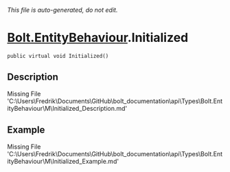 *This file is auto-generated, do not edit.*

# [Bolt.EntityBehaviour](Types/Bolt.EntityBehaviour.md).Initialized
`public virtual void Initialized()`
## Description
Missing File 'C:\Users\Fredrik\Documents\GitHub\bolt_documentation\api\Types\Bolt.EntityBehaviour\M\Initialized_Description.md'
## Example
Missing File 'C:\Users\Fredrik\Documents\GitHub\bolt_documentation\api\Types\Bolt.EntityBehaviour\M\Initialized_Example.md'
